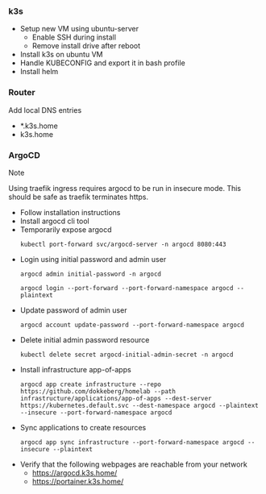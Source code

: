 ### k3s
* Setup new VM using ubuntu-server
  * Enable SSH during install
  * Remove install drive after reboot
* Install k3s on ubuntu VM
* Handle KUBECONFIG and export it in bash profile
* Install helm

### Router
Add local DNS entries
* *.k3s.home
* k3s.home

### ArgoCD

> [!NOTE]  
> Using traefik ingress requires argocd to be run in insecure mode. This should be safe as traefik terminates https.

* Follow installation instructions
* Install argocd cli tool
* Temporarily expose argocd
  ```
  kubectl port-forward svc/argocd-server -n argocd 8080:443
  ```
* Login using initial password and admin user
  ```
  argocd admin initial-password -n argocd
  ```
  ```
  argocd login --port-forward --port-forward-namespace argocd --plaintext
  ```
* Update password of admin user
  ```
  argocd account update-password --port-forward-namespace argocd
  ```
* Delete initial admin password resource
  ```
  kubectl delete secret argocd-initial-admin-secret -n argocd
  ```
* Install infrastructure app-of-apps
  ```
  argocd app create infrastructure --repo https://github.com/dokkeberg/homelab --path infrastructure/applications/app-of-apps --dest-server https://kubernetes.default.svc --dest-namespace argocd --plaintext --insecure --port-forward-namespace argocd

  ```
* Sync applications to create resources
  ```
  argocd app sync infrastructure --port-forward-namespace argocd --insecure --plaintext
  ```
* Verify that the following webpages are reachable from your network
  * https://argocd.k3s.home/
  * https://portainer.k3s.home/
